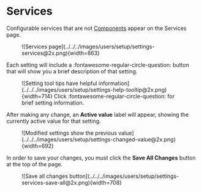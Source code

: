 # Services

Configurable services that are not [Components](components.md) appear on the Services page.

<figure markdown>
  ![Services page](../../../images/users/setup/settings-services@2x.png){width=863}
</figure>

Each setting will include a :fontawesome-regular-circle-question: button that will show you a
brief description of that setting.

<figure markdown>
  ![Setting tool tips have helpful information](../../../images/users/setup/settings-help-tooltip@2x.png){width=714}
  <caption>Click :fontawesome-regular-circle-question: for brief setting information.</caption>
</figure>

After making any change, an **Active value** label will appear, showing the currently active value
for that setting.

<figure markdown>
  ![Modified settings show the previous value](../../../images/users/setup/settings-changed-value@2x.png){width=692}
</figure>

In order to save your changes, you must click the **Save All Changes** button at the top of the page.

<figure markdown>
  ![Save all changes button](../../../images/users/setup/settings-services-save-all@2x.png){width=708}
</figure>
